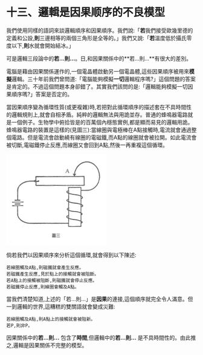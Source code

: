 # 十三、邏輯是因果顺序的不良模型

我們使用同樣的語詞來談邏輯順序和因果順序。我們說:「**若**我們接受歐幾里德的定義和公設,**則**三邊相等的兩個三角形是全等的。」我們又說:「**若**溫度低於攝氏零度以下,**則**水就會開始結冰。」

可是邏輯三段論中的**若...則...**。日,和因果關係中的**若...則...**有很大的差別。 

電腦是藉由因果關係運作的,一個電晶體啟動另一個電晶體,這些因果順序被用來**模擬**邏輯。三十年前我們曾問道:「電腦能夠模擬**一切**邏輯程序嗎?」這個問題的答案是肯定的。不過這個問題本身卻錯了。其實我們該問的是:「邏輯能夠模擬一切因果順序嗎?」答案是否定的。

當因果順序變為循環性質(或更複雜)時,若把對此循環順序的描述套在不具時間性的邏輯規則上,就會自相矛盾。純粹的邏輯無法與用詭並存。普通的蜂鳴器電路就是一個例子。生物學中俯拾皆是的百萬個內穩態實例,都是顯而易見的邏輯用詭。蜂鳴器電路的裝置是這樣的(見圖三):當線圈與電極棒在A點接觸時,電流就會通過整個電路。但是電流會啟動繞有線圈的電磁鐵,而A點的線圈就會被拉開。如此電流會被切斷,電磁鐵停止反應,而線圈又會回到A點,然後一再重複這個循環。

![圖三](images/image_2_3.jpg)

倘若我們以因果順序來分析這個循環,就會得到以下陳述:
```
若線圈觸及A點,則磁鐵就會產生反應。
若磁鐵產生反應,見於點上的接觸就會被阻斷。
若A點上的接觸被阻斷,則磁鐵就會停止反應。 
若磁鐵停止反應,則線圈會觸及A點。
```

當我們清楚知道,上述的「若...則...」是**因果**的連接,這個順序就完全令人滿意。但一到邏輯的世界,這糟糕的雙關語就會變成災難:
```
若線圈觸及A點,則A點上的接觸就會被阻新。
若P,則非P。
```

因果關係中的**若...則...** 包含了**時間**,但邏輯中的**若...則...** 是不具時間性的。由此推之,邏輯是因果關係不完整的模型。